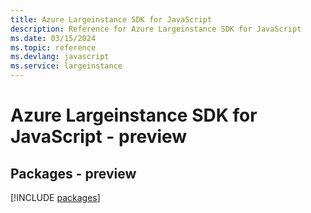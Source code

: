 ```yaml
---
title: Azure Largeinstance SDK for JavaScript
description: Reference for Azure Largeinstance SDK for JavaScript
ms.date: 03/15/2024
ms.topic: reference
ms.devlang: javascript
ms.service: largeinstance
---
```

# Azure Largeinstance SDK for JavaScript - preview
## Packages - preview
[!INCLUDE [packages](largeinstance-index.md)]